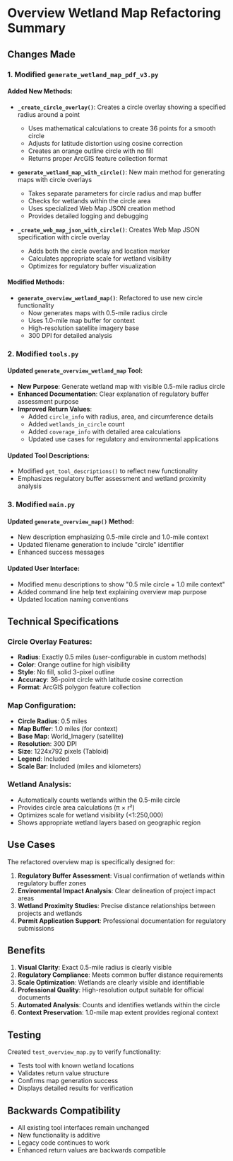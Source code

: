 # Overview Wetland Map Refactoring Summary

## Changes Made

### 1. Modified `generate_wetland_map_pdf_v3.py`

#### Added New Methods:
- **`_create_circle_overlay()`**: Creates a circle overlay showing a specified radius around a point
  - Uses mathematical calculations to create 36 points for a smooth circle
  - Adjusts for latitude distortion using cosine correction
  - Creates an orange outline circle with no fill
  - Returns proper ArcGIS feature collection format

- **`generate_wetland_map_with_circle()`**: New main method for generating maps with circle overlays
  - Takes separate parameters for circle radius and map buffer
  - Checks for wetlands within the circle area
  - Uses specialized Web Map JSON creation method
  - Provides detailed logging and debugging

- **`_create_web_map_json_with_circle()`**: Creates Web Map JSON specification with circle overlay
  - Adds both the circle overlay and location marker
  - Calculates appropriate scale for wetland visibility
  - Optimizes for regulatory buffer visualization

#### Modified Methods:
- **`generate_overview_wetland_map()`**: Refactored to use new circle functionality
  - Now generates maps with 0.5-mile radius circle
  - Uses 1.0-mile map buffer for context
  - High-resolution satellite imagery base
  - 300 DPI for detailed analysis

### 2. Modified `tools.py`

#### Updated `generate_overview_wetland_map` Tool:
- **New Purpose**: Generate wetland map with visible 0.5-mile radius circle
- **Enhanced Documentation**: Clear explanation of regulatory buffer assessment purpose
- **Improved Return Values**: 
  - Added `circle_info` with radius, area, and circumference details
  - Added `wetlands_in_circle` count
  - Added `coverage_info` with detailed area calculations
  - Updated use cases for regulatory and environmental applications

#### Updated Tool Descriptions:
- Modified `get_tool_descriptions()` to reflect new functionality
- Emphasizes regulatory buffer assessment and wetland proximity analysis

### 3. Modified `main.py`

#### Updated `generate_overview_map()` Method:
- New description emphasizing 0.5-mile circle and 1.0-mile context
- Updated filename generation to include "circle" identifier
- Enhanced success messages

#### Updated User Interface:
- Modified menu descriptions to show "0.5 mile circle + 1.0 mile context"
- Added command line help text explaining overview map purpose
- Updated location naming conventions

## Technical Specifications

### Circle Overlay Features:
- **Radius**: Exactly 0.5 miles (user-configurable in custom methods)
- **Color**: Orange outline for high visibility
- **Style**: No fill, solid 3-pixel outline
- **Accuracy**: 36-point circle with latitude cosine correction
- **Format**: ArcGIS polygon feature collection

### Map Configuration:
- **Circle Radius**: 0.5 miles
- **Map Buffer**: 1.0 miles (for context)
- **Base Map**: World_Imagery (satellite)
- **Resolution**: 300 DPI
- **Size**: 1224x792 pixels (Tabloid)
- **Legend**: Included
- **Scale Bar**: Included (miles and kilometers)

### Wetland Analysis:
- Automatically counts wetlands within the 0.5-mile circle
- Provides circle area calculations (π × r²)
- Optimizes scale for wetland visibility (<1:250,000)
- Shows appropriate wetland layers based on geographic region

## Use Cases

The refactored overview map is specifically designed for:

1. **Regulatory Buffer Assessment**: Visual confirmation of wetlands within regulatory buffer zones
2. **Environmental Impact Analysis**: Clear delineation of project impact areas
3. **Wetland Proximity Studies**: Precise distance relationships between projects and wetlands
4. **Permit Application Support**: Professional documentation for regulatory submissions

## Benefits

1. **Visual Clarity**: Exact 0.5-mile radius is clearly visible
2. **Regulatory Compliance**: Meets common buffer distance requirements
3. **Scale Optimization**: Wetlands are clearly visible and identifiable
4. **Professional Quality**: High-resolution output suitable for official documents
5. **Automated Analysis**: Counts and identifies wetlands within the circle
6. **Context Preservation**: 1.0-mile map extent provides regional context

## Testing

Created `test_overview_map.py` to verify functionality:
- Tests tool with known wetland locations
- Validates return value structure
- Confirms map generation success
- Displays detailed results for verification

## Backwards Compatibility

- All existing tool interfaces remain unchanged
- New functionality is additive
- Legacy code continues to work
- Enhanced return values are backwards compatible 